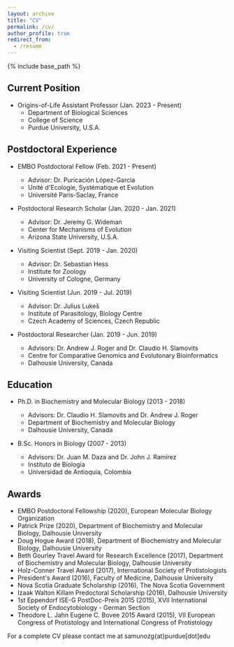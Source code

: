 ```yaml
---
layout: archive
title: "CV"
permalink: /cv/
author_profile: true
redirect_from:
  - /resume
---
```


{% include base_path %}

## Current Position

* Origins-of-Life Assistant Professor (Jan. 2023 - Present)
  * Department of Biological Sciences
  * College of Science
  * Purdue University, U.S.A.

## Postdoctoral Experience

* EMBO Postdoctoral Fellow (Feb. 2021 - Present)
  * Advisor: Dr. Puricación López-García
  * Unité d'Ecologie, Systématique et Evolution
  * Université Paris-Saclay, France

* Postdoctoral Research Scholar (Jan. 2020 - Jan. 2021)
  * Advisor: Dr. Jeremy G. Wideman
  * Center for Mechanisms of Evolution
  * Arizona State University, U.S.A.

* Visiting Scientist (Sept. 2019 - Jan. 2020)
  * Advisor: Dr. Sebastian Hess
  * Institute for Zoology
  * University of Cologne, Germany

* Visiting Scientist (Jun. 2019 - Jul. 2019)
  * Advisor: Dr. Julius Lukeš
  * Institute of Parasitology, Biology Centre
  * Czech Academy of Sciences, Czech Republic

* Postdoctoral Researcher (Jan. 2019 - Jun. 2019)
  * Advisors: Dr. Andrew J. Roger and Dr. Claudio H. Slamovits
  * Centre for Comparative Genomics and Evolutonary Bioinformatics
  * Dalhousie University, Canada

## Education

* Ph.D. in Biochemistry and Molecular Biology (2013 - 2018)
  * Advisors: Dr. Claudio H. Slamovits and Dr. Andrew J. Roger
  * Department of Biochemistry and Molecular Biology
  * Dalhousie University, Canada

* B.Sc. Honors in Biology (2007 - 2013)
  * Advisors: Dr. Juan M. Daza and Dr. John J. Ramírez
  * Instituto de Biología
  * Universidad de Antioquia, Colombia
  
## Awards

* EMBO Postdoctoral Fellowship (2020), European Molecular Biology Organization
* Patrick Prize (2020), Department of Biochemistry and Molecular Biology, Dalhousie University
* Doug Hogue Award (2018), Department of Biochemistry and Molecular Biology, Dalhousie University
* Beth Gourley Travel Award for Research Excellence (2017), Department of Biochemistry and Molecular Biology, Dalhousie University
* Holz-Conner Travel Award (2017), International Society of Protistologists
* President's Award (2016), Faculty of Medicine, Dalhousie University
* Nova Scotia Graduate Scholarship (2016), The Nova Scotia Government
* Izaak Walton Killam Predoctoral Scholarship (2016), Dalhousie University
* 1st Eppendorf ISE-G PostDoc-Preis 2015 (2015), XVII International Society of Endocytobiology - German Section
* Theodore L. Jahn Eugene C. Bovee 2015 Award (2015), VII European Congress of Protistology and International Congress of Protistology   

For a complete CV please contact me at samunozg{at}purdue[dot]edu
